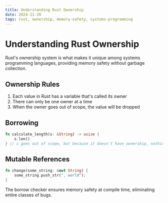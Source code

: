 ```yaml
---
title: Understanding Rust Ownership
date: 2024-11-20
tags: rust, ownership, memory-safety, systems-programming
---
```


# Understanding Rust Ownership

Rust's ownership system is what makes it unique among systems programming languages, providing memory safety without garbage collection.

## Ownership Rules

1. Each value in Rust has a variable that's called its owner
2. There can only be one owner at a time
3. When the owner goes out of scope, the value will be dropped

## Borrowing

```rust
fn calculate_length(s: &String) -> usize {
    s.len()
} // s goes out of scope, but because it doesn't have ownership, nothing happens
```

## Mutable References

```rust
fn change(some_string: &mut String) {
    some_string.push_str(", world");
}
```

The borrow checker ensures memory safety at compile time, eliminating entire classes of bugs.
